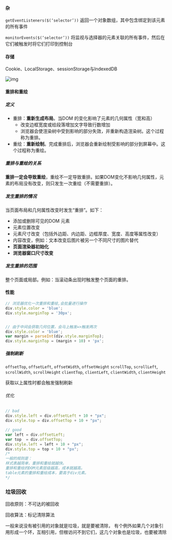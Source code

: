 #### 杂

`getEventListeners($(‘selector’))` 返回一个对象数组，其中包含绑定到该元素的所有事件



`monitorEvents($(‘selector’))` 将监视与选择器的元素关联的所有事件，然后在它们被触发时将它们打印到控制台



#### 存储

Cookie、LocalStorage、sessionStorage与IndexedDB

![img](..\Note.assets\169fb22fcd34051a)



#### 重排和重绘

##### 定义

- 重排：**重新生成布局**。当DOM 的变化影响了元素的几何属性（宽和高）
  - 改变边框宽度或给段落增加文字导致行数增加
  - 浏览器会使渲染树中受到影响的部分失效，并重新构造渲染树。这个过程称为重排。
- 重绘：**重新绘制**。完成重排后，浏览器会重新绘制受影响的部分到屏幕中。这个过程称为重绘。



##### 重排与重绘的关系

**重排一定会导致重绘**，重绘不一定导致重排。如果DOM变化不影响几何属性，元素的布局没有改变，则只发生一次重绘（不需要重排）。



##### 发生重排的情况

当页面布局和几何属性改变时发生“重排”。如下：

- 添加或删除可见的DOM 元素
- 元素位置改变
- 元素尺寸改变（包括外边距、内边距、边框厚度、宽度、高度等属性改变）
- 内容改变，例如：文本改变后图片被另一个不同尺寸的图片替代
- **页面渲染器初始化**
- **浏览器窗口尺寸改变**



##### 发生重排的范围

整个页面或局部。例如：当滚动条出现时触发整个页面的重排。



#### 性能

```javascript
// 浏览器优化一次重排和重绘,会批量进行操作
div.style.color = 'blue';
div.style.marginTop = '30px';


// 由于中间会获取几何位置，会马上触发=>触发两次
div.style.color = 'blue';
var margin = parseInt(div.style.marginTop);
div.style.marginTop = (margin + 10) + 'px';
```



##### 强制刷新

`offsetTop`, `offsetLeft`, `offsetWidth`, `offsetHeight`
`scrollTop`, `scrollLeft`, `scrollWidth`, `scrollHeight`
`clientTop`, `clientLeft`, `clientWidth`, `clientHeight`

获取以上属性时都会触发强制刷新

###### 优化

```javascript
// bad
div.style.left = div.offsetLeft + 10 + "px";
div.style.top = div.offsetTop + 10 + "px";

// good
var left = div.offsetLeft;
var top  = div.offsetTop;
div.style.left = left + 10 + "px";
div.style.top = top + 10 + "px";
/*
一般的规则是：
样式表越简单，重排和重绘就越快。
重排和重绘的DOM元素层级越高，成本就越高。
table元素的重排和重绘成本，要高于div元素。
*/
```



### 垃圾回收

回收原则：不可达的被回收

回收算法：标记清除算法

一般来说没有被引用的对象就是垃圾，就是要被清除， 有个例外如果几个对象引用形成一个环，互相引用，但根访问不到它们，这几个对象也是垃圾，也要被清除


